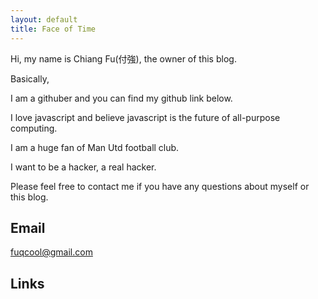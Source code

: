 ```yaml
---
layout: default
title: Face of Time
---
```


Hi, my name is Chiang Fu(付強), the owner of this blog.

Basically,

I am a githuber and you can find my github link below.

I love javascript and believe javascript is the future of all-purpose computing.

I am a huge fan of Man Utd football club.

I want to be a hacker, a real hacker.

Please feel free to contact me if you have any questions about myself or this blog.

## Email
<a href="mailto:fuqcool@gmail.com"><i class="fa fa-envelope-o"></i></a> fuqcool@gmail.com

## Links
<a href="https://github.com/fuqcool"><i class="fa fa-2x fa-github mr5"></i></a> <a href="https://www.linkedin.com/pub/qiang-fu/89/402/536"><i class="fa fa-linkedin fa-2x"></i></a>

<script>fot.navigate('about')</script>
